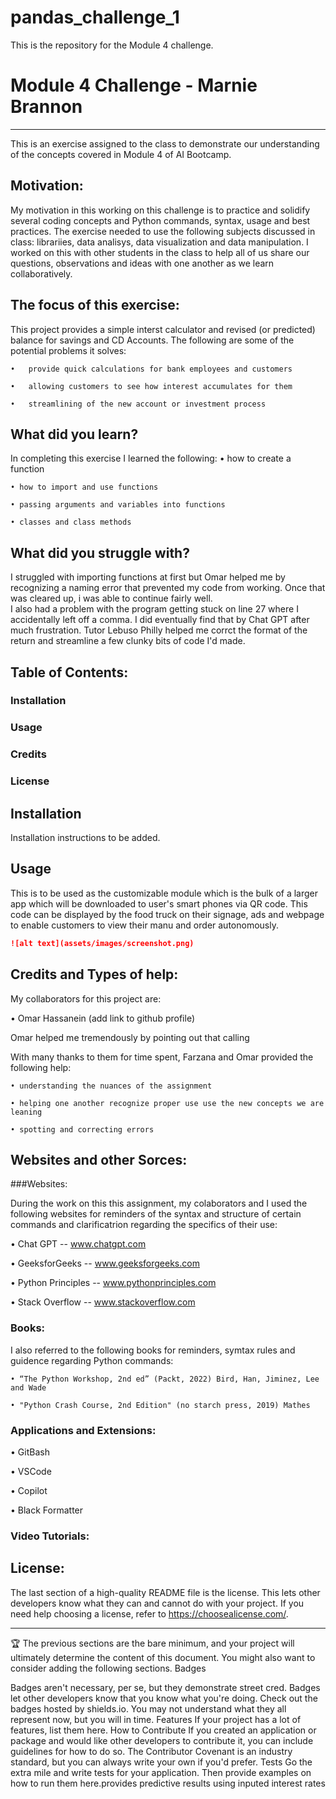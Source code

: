# pandas_challenge_1 


This is the repository for the Module 4 challenge.
# Module 4 Challenge - Marnie Brannon
---------------------------------------------------------------
This is an exercise assigned to the class to demonstrate our understanding of the concepts covered in Module 4 of AI Bootcamp.

## Motivation:
My motivation in this working on this challenge is to practice and solidify several coding concepts and Python commands, syntax, usage and best practices. The exercise needed to use the following subjects discussed in class:  librariies, data analisys, data visualization and data manipulation. I worked on this with other students in the class to help all of us share our questions, observations and ideas with one another as we learn collaboratively. 

## The focus of this exercise:
This project provides a simple interst calculator and revised (or predicted) balance for savings and CD Accounts.
The following are some of the potential problems it solves:

    •	provide quick calculations for bank employees and customers
    
    •	allowing customers to see how interest accumulates for them
    
    •	streamlining of the new account or investment process
  

## What did you learn?
In completing this exercise I learned the following:
    • how to create a function

    • how to import and use functions
    
    • passing arguments and variables into functions
    
    • classes and class methods

## What did you struggle with?
I struggled with importing functions at first but Omar helped me by recognizing a naming error that prevented my code from working.  Once that was cleared up, i was able to continue fairly well.  
I also had a problem with the program getting stuck on line 27 where I accidentally left off a comma. I did eventually find that by Chat GPT after much frustration.
Tutor Lebuso Philly helped me corrct the format of the return and streamline a few clunky bits of code I'd made.


    
## Table of Contents:

  ###	Installation
  
  ###	Usage
  
  ###	Credits
  
  ###	License
  
## Installation
Installation instructions to be added.

## Usage
 This is to be used as the customizable module which is the bulk of a larger app which will be downloaded to user's smart phones via QR code.  This code can be displayed by the food truck on their signage, ads and webpage to enable customers to view their manu and order autonomously.
```md
![alt text](assets/images/screenshot.png)
```
## Credits and Types of help:
My collaborators for this project are:

   • Omar Hassanein   (add link to github profile)  
  
   Omar helped me tremendously by pointing out that calling

With many thanks to them for time spent, Farzana and Omar provided the following help: 

    • understanding the nuances of the assignment 

    • helping one another recognize proper use use the new concepts we are leaning 

    • spotting and correcting errors

## Websites and other Sorces:

###Websites:

During the work on this this assignment, my colaborators and I used the following websites for reminders of the syntax and structure of certain commands and clarificatrion regarding the specifics of their use:

  • Chat GPT  --   www.chatgpt.com
  
  • GeeksforGeeks  --  www.geeksforgeeks.com

  • Python Principles  --  www.pythonprinciples.com

  • Stack Overflow  --  www.stackoverflow.com
  
### Books:  
I also referred to the following books for reminders, symtax rules and guidence regarding Python commands:

    • “The Python Workshop, 2nd ed” (Packt, 2022) Bird, Han, Jiminez, Lee and Wade
    
    • "Python Crash Course, 2nd Edition" (no starch press, 2019) Mathes
    
    
### Applications and Extensions:

• GitBash 

• VSCode

• Copilot

•  Black Formatter

### Video Tutorials:

## License:
The last section of a high-quality README file is the license. This lets other developers know what they can and cannot do with your project. If you need help choosing a license, refer to https://choosealicense.com/.
________________________________________
🏆 The previous sections are the bare minimum, and your project will ultimately determine the content of this document. You might also want to consider adding the following sections.
Badges
 
Badges aren't necessary, per se, but they demonstrate street cred. Badges let other developers know that you know what you're doing. Check out the badges hosted by shields.io. You may not understand what they all represent now, but you will in time.
Features
If your project has a lot of features, list them here.
How to Contribute
If you created an application or package and would like other developers to contribute it, you can include guidelines for how to do so. The Contributor Covenant is an industry standard, but you can always write your own if you'd prefer.
Tests
Go the extra mile and write tests for your application. Then provide examples on how to run them here.provides predictive results using inputed interest rates 
    
   

    
